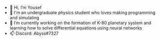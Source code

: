 - 👋 Hi, I’m Yousef
- 👀 I'm an undergraduate physics student who loves making programming and simulating
- 🌱 I’m currently working on the formation of K-80 planetary system and learning how to solve differential equations using neural networks
- 📫 Discord: Abyss#7327

<!---
YousefAbyss/YousefAbyss is a ✨ special ✨ repository because its `README.md` (this file) appears on your GitHub profile.
You can click the Preview link to take a look at your changes.
--->
